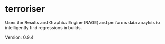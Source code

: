 # terroriser
Uses the Results and Graphics Engine (RAGE) and performs data anaylsis to intelligently find regressions in builds.

Version: 0.9.4
